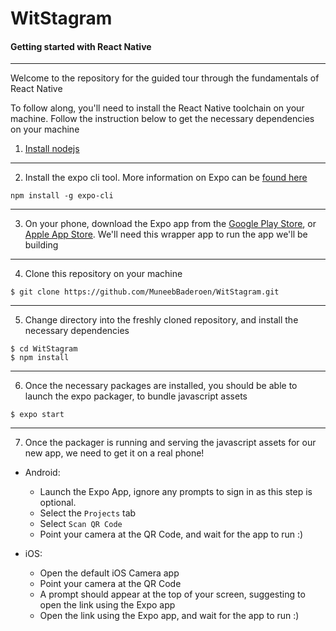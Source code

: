 # WitStagram

#### Getting started with React Native

---

Welcome to the repository for the guided tour through the fundamentals of React Native

To follow along, you'll need to install the React Native toolchain on your machine. Follow the instruction below to get the necessary dependencies on your machine

1. [Install nodejs](https://nodejs.org/en/)

---

2. Install the expo cli tool. More information on Expo can be [found here](https://expo.io/)

```
npm install -g expo-cli
```

---

3. On your phone, download the Expo app from the [Google Play Store](https://play.google.com/store/apps/details?id=host.exp.exponent), or [Apple App Store](https://itunes.apple.com/za/app/expo-client/id982107779). We'll need this wrapper app to run the app we'll be building

---

4. Clone this repository on your machine

```
$ git clone https://github.com/MuneebBaderoen/WitStagram.git
```

---

5. Change directory into the freshly cloned repository, and install the necessary dependencies

```
$ cd WitStagram
$ npm install
```

---

6. Once the necessary packages are installed, you should be able to launch the expo packager, to bundle javascript assets

```
$ expo start
```

---

7. Once the packager is running and serving the javascript assets for our new app, we need to get it on a real phone!

- Android:

  - Launch the Expo App, ignore any prompts to sign in as this step is optional.
  - Select the `Projects` tab
  - Select `Scan QR Code`
  - Point your camera at the QR Code, and wait for the app to run :)

- iOS:

  - Open the default iOS Camera app
  - Point your camera at the QR Code
  - A prompt should appear at the top of your screen, suggesting to open the link using the Expo app
  - Open the link using the Expo app, and wait for the app to run :)
